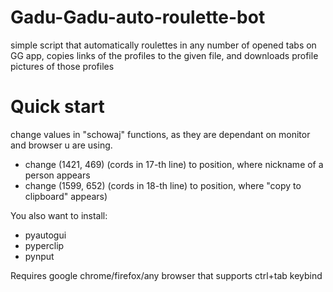 # Gadu-Gadu-auto-roulette-bot
simple script that automatically roulettes in any number of opened tabs on GG app, copies links of the  profiles to the given file, and downloads profile pictures of those profiles


# Quick start
change values in "schowaj" functions, as they are dependant on monitor and browser u are using.
- change (1421, 469) (cords in 17-th line) to position, where nickname of a person appears
- change (1599, 652) (cords in 18-th line) to position, where "copy to clipboard" appears)


You also want to install:
- pyautogui
- pyperclip
- pynput

Requires google chrome/firefox/any browser that supports ctrl+tab keybind
